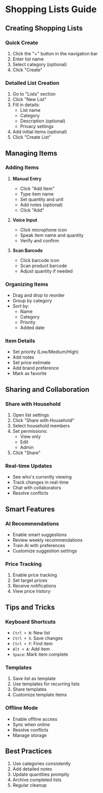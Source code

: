 # Shopping Lists Guide

## Creating Shopping Lists

### Quick Create
1. Click the "+" button in the navigation bar
2. Enter list name
3. Select category (optional)
4. Click "Create"

### Detailed List Creation
1. Go to "Lists" section
2. Click "New List"
3. Fill in details:
   - List name
   - Category
   - Description (optional)
   - Privacy settings
4. Add initial items (optional)
5. Click "Create List"

## Managing Items

### Adding Items
1. **Manual Entry**
   - Click "Add Item"
   - Type item name
   - Set quantity and unit
   - Add notes (optional)
   - Click "Add"

2. **Voice Input**
   - Click microphone icon
   - Speak item name and quantity
   - Verify and confirm

3. **Scan Barcode**
   - Click barcode icon
   - Scan product barcode
   - Adjust quantity if needed

### Organizing Items
- Drag and drop to reorder
- Group by category
- Sort by:
  - Name
  - Category
  - Priority
  - Added date

### Item Details
- Set priority (Low/Medium/High)
- Add notes
- Set price estimate
- Add brand preference
- Mark as favorite

## Sharing and Collaboration

### Share with Household
1. Open list settings
2. Click "Share with Household"
3. Select household members
4. Set permissions:
   - View only
   - Edit
   - Admin
5. Click "Share"

### Real-time Updates
- See who's currently viewing
- Track changes in real-time
- Chat with collaborators
- Resolve conflicts

## Smart Features

### AI Recommendations
- Enable smart suggestions
- Review weekly recommendations
- Train AI with preferences
- Customize suggestion settings

### Price Tracking
1. Enable price tracking
2. Set target prices
3. Receive notifications
4. View price history

## Tips and Tricks

### Keyboard Shortcuts
- `Ctrl + N`: New list
- `Ctrl + S`: Save changes
- `Ctrl + F`: Find item
- `Alt + A`: Add item
- `Space`: Mark item complete

### Templates
1. Save list as template
2. Use templates for recurring lists
3. Share templates
4. Customize template items

### Offline Mode
- Enable offline access
- Sync when online
- Resolve conflicts
- Manage storage

## Best Practices
1. Use categories consistently
2. Add detailed notes
3. Update quantities promptly
4. Archive completed lists
5. Regular cleanup

